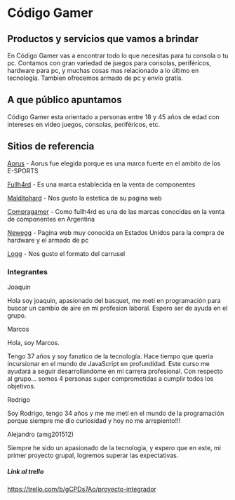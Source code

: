 # Código Gamer

## Productos y servicios que vamos a brindar

En Código Gamer vas a encontrar todo lo que necesitas para tu consola o tu pc. Contamos con gran variedad de juegos para consolas, periféricos, hardware para pc, y muchas cosas mas relacionado a lo último en tecnología. Tambien ofrecemos armado de pc y envío gratis.

## A que público apuntamos

Código Gamer esta orientado a personas entre 18 y 45 años de edad con intereses en video juegos, consolas, periféricos, etc.

## Sitios de referencia

[Aorus](www.aorus.com) - Aorus fue elegida porque es una marca fuerte en el ambito de los E-SPORTS

[Fullh4rd](www.fullh4rd.com.ar) - Es una marca establecida en la venta de componentes

[Malditohard](https://www.malditohard.com.ar) - Nos gusto la estetica de su pagina web

[Compragamer](https://compragamer.com/) - Como fullh4rd es una de las marcas conocidas en la venta de componentes en Argentina

[Newegg](https://www.newegg.com/) - Pagina web muy conocida en Estados Unidos para la compra de hardware y el armado de pc

[Logg](www.logg.com.ar) - Nos gusto el formato del carrusel

### Integrantes

Joaquin

Hola soy joaquin, apasionado del basquet, me meti en programación para buscar un cambio de aire en mi profesion laboral. Espero ser de ayuda en el grupo.


Marcos

Hola, soy Marcos.

Tengo 37 años y soy fanatico de la tecnología.
Hace tiempo que queria incursionar en el mundo de JavaScript en profundidad. Este curso me ayudará a seguir desarrollandome en mi carrera profesional.
Con respecto al grupo... somos 4 personas super comprometidas a cumplir todos los objetivos. 

Rodrigo

Soy Rodrigo, tengo 34 años y me me metí en el mundo de la programación porque siempre me dio curiosidad y hoy no me arrepiento!!!

Alejandro (amg201512)

Siempre he sido un apasionado de la tecnologia, y espero que en este, mi primer proyecto grupal, logremos superar las expectativas.


##### Link al trello

https://trello.com/b/gCPDs7Ao/proyecto-integrador